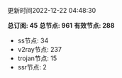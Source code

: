 更新时间2022-12-22 04:48:30

**总订阅: 45**
**总节点: 961**
**有效节点: 288**
- ss节点: 34
- v2ray节点: 237
- trojan节点: 15
- ssr节点: 2
